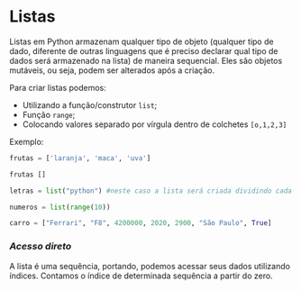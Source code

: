 # Listas

Listas em Python armazenam qualquer tipo de objeto (qualquer tipo de dado, diferente de outras linguagens que é preciso declarar qual tipo de dados será armazenado na lista) de maneira sequencial. Eles são objetos mutáveis, ou seja, podem ser alterados após a criação.

Para criar listas podemos:

- Utilizando a função/construtor `list`;
- Função `range`;
- Colocando valores separado por vírgula dentro de colchetes `[o,1,2,3]`

Exemplo:

~~~python
frutas = ['laranja', 'maca', 'uva']

frutas []

letras = list("python") #neste caso a lista será criada dividindo cada letra em elementos da lista.

numeros = list(range(10))

carro = ["Ferrari", "F8", 4200000, 2020, 2900, "São Paulo", True]
~~~

### _Acesso direto_

A lista é uma sequência, portando, podemos acessar seus dados utilizando índices. Contamos o índice de determinada sequência a partir do zero.